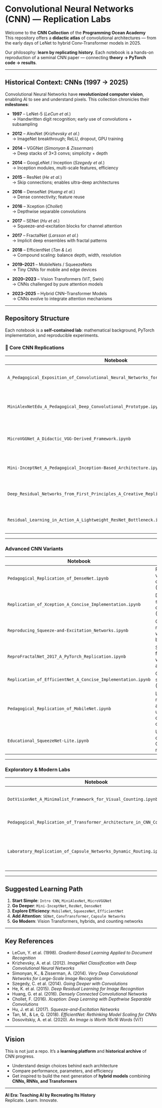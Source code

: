 #  Convolutional Neural Networks (CNN) — Replication Labs

Welcome to the **CNN Collection** of the **Programming Ocean Academy**   
This repository offers a **didactic atlas** of convolutional architectures — from the early days of LeNet to hybrid Conv-Transformer models in 2025.

Our philosophy: **learn by replicating history**. Each notebook is a hands-on reproduction of a seminal CNN paper — connecting **theory → PyTorch code → results**.

---

##  Historical Context: CNNs (1997 → 2025)

Convolutional Neural Networks have **revolutionized computer vision**, enabling AI to see and understand pixels. This collection chronicles their **milestones**:

- **1997** – LeNet-5 (*LeCun et al.*)  
  → Handwritten digit recognition; early use of convolutions + subsampling  

- **2012** – AlexNet (*Krizhevsky et al.*)  
  → ImageNet breakthrough; ReLU, dropout, GPU training  

- **2014** – VGGNet (*Simonyan & Zisserman*)  
  → Deep stacks of 3×3 convs; simplicity + depth  

- **2014** – GoogLeNet / Inception (*Szegedy et al.*)  
  → Inception modules, multi-scale features, efficiency  

- **2015** – ResNet (*He et al.*)  
  → Skip connections; enables ultra-deep architectures  

- **2016** – DenseNet (*Huang et al.*)  
  → Dense connectivity; feature reuse  

- **2016** – Xception (*Chollet*)  
  → Depthwise separable convolutions  

- **2017** – SENet (*Hu et al.*)  
  → Squeeze-and-excitation blocks for channel attention  

- **2017** – FractalNet (*Larsson et al.*)  
  → Implicit deep ensembles with fractal patterns  

- **2018** – EfficientNet (*Tan & Le*)  
  → Compound scaling: balance depth, width, resolution  

- **2019–2021** – MobileNets / SqueezeNets  
  → Tiny CNNs for mobile and edge devices  

- **2020–2023** – Vision Transformers (ViT, Swin)  
  → CNNs challenged by pure attention models  

- **2023–2025** – Hybrid CNN–Transformer Models  
  → CNNs evolve to integrate attention mechanisms  

---

##  Repository Structure

Each notebook is a **self-contained lab**: mathematical background, PyTorch implementation, and reproducible experiments.

### 🔬 Core CNN Replications

| Notebook | Description |
|----------|-------------|
| `A_Pedagogical_Exposition_of_Convolutional_Neural_Networks_for_Image_Classification.ipynb` | Intro to convolutions, pooling, ReLU, backprop. |
| `MiniAlexNetEdu_A_Pedagogical_Deep_Convolutional_Prototype.ipynb` | Compact AlexNet-style network (ImageNet influence). |
| `MicroVGGNet_A_Didactic_VGG-Derived_Framework.ipynb` | Simple VGG-style model with deep stacks of convs. |
| `Mini-InceptNet_A_Pedagogical_Inception-Based_Architecture.ipynb` | Reproduction of Inception blocks (GoogLeNet). |
| `Deep_Residual_Networks_from_First_Principles_A_Creative_Replication_of_ResNet.ipynb` | ResNet with skip connections from scratch. |
| `Residual_Learning_in_Action_A_Lightweight_ResNet_Bottleneck.ipynb` | Bottleneck implementation in ResNet-50 style. |

---

###  Advanced CNN Variants

| Notebook | Description |
|----------|-------------|
| `Pedagogical_Replication_of_DenseNet.ipynb` | Feature reuse via dense connectivity (DenseNet). |
| `Replication_of_Xception_A_Concise_Implementation.ipynb` | Depthwise separable convolutions (Xception). |
| `Reproducing_Squeeze-and-Excitation_Networks.ipynb` | Channel recalibration with SE blocks. |
| `ReproFractalNet_2017_A_PyTorch_Replication.ipynb` | Self-similar fractal CNNs with dropout alternatives. |
| `Replication_of_EfficientNet_A_Concise_Implementation.ipynb` | Compound scaling CNN (EfficientNet). |
| `Pedagogical_Replication_of_MobileNet.ipynb` | Lightweight mobile architecture using depthwise convs. |
| `Educational_SqueezeNet-Lite.ipynb` | Ultra-compact CNN with fire modules. |

---

###  Exploratory & Modern Labs

| Notebook | Description |
|----------|-------------|
| `DotVisionNet_A_Minimalist_Framework_for_Visual_Counting.ipynb` | Minimalist CNN for object counting. |
| `Pedagogical_Replication_of_Transformer_Architecture_in_CNN_Context.ipynb` | CNN → ViT hybrid explorations. |
| `Laboratory_Replication_of_Capsule_Networks_Dynamic_Routing.ipynb` | Capsules (Sabour et al., 2017) with dynamic routing. |

---

##  Suggested Learning Path

1.  **Start Simple**: `Intro CNN`, `MiniAlexNet`, `MicroVGGNet`  
2.  **Go Deeper**: `Mini-InceptNet`, `ResNet`, `DenseNet`  
3.  **Explore Efficiency**: `MobileNet`, `SqueezeNet`, `EfficientNet`  
4.  **Add Attention**: `SENet`, `ConvTransformer`, `Capsule Networks`  
5.  **Go Modern**: Vision Transformers, hybrids, and counting networks

---

##  Key References

- LeCun, Y. et al. (1998). *Gradient-Based Learning Applied to Document Recognition*  
- Krizhevsky, A. et al. (2012). *ImageNet Classification with Deep Convolutional Neural Networks*  
- Simonyan, K., & Zisserman, A. (2014). *Very Deep Convolutional Networks for Large-Scale Image Recognition*  
- Szegedy, C. et al. (2014). *Going Deeper with Convolutions*  
- He, K. et al. (2015). *Deep Residual Learning for Image Recognition*  
- Huang, G. et al. (2016). *Densely Connected Convolutional Networks*  
- Chollet, F. (2016). *Xception: Deep Learning with Depthwise Separable Convolutions*  
- Hu, J. et al. (2017). *Squeeze-and-Excitation Networks*  
- Tan, M., & Le, Q. (2018). *EfficientNet: Rethinking Model Scaling for CNNs*  
- Dosovitskiy, A. et al. (2020). *An Image is Worth 16x16 Words* (ViT)

---

##  Vision

This is not just a repo. It’s a **learning platform** and **historical archive** of CNN progress.

-  Understand design choices behind each architecture  
-  Compare performance, parameters, and efficiency  
-  Get inspired to build the next generation of **hybrid models** combining **CNNs, RNNs, and Transformers**

---

 **AI Era: Teaching AI by Recreating Its History**  
Replicate. Learn. Innovate. 

